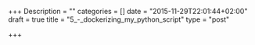 +++
Description = ""
categories = []
date = "2015-11-29T22:01:44+02:00"
draft = true
title = "5_-_dockerizing_my_python_script"
type = "post"

+++

